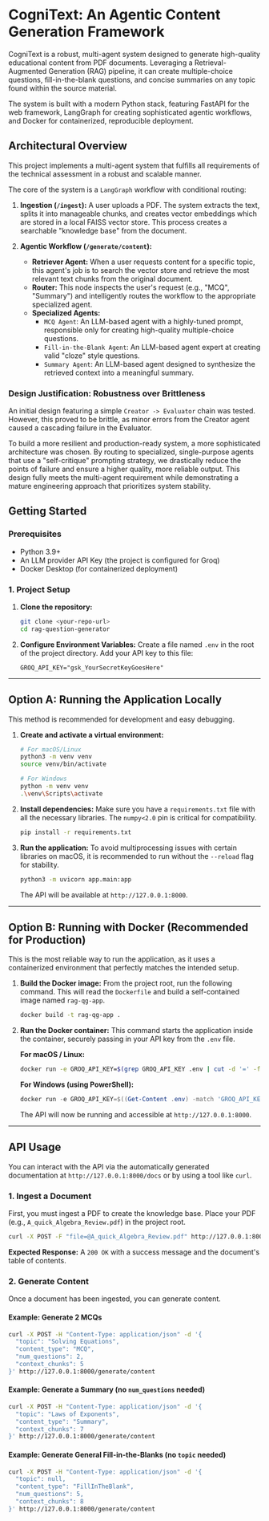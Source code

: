 # CogniText: An Agentic Content Generation Framework

CogniText is a robust, multi-agent system designed to generate high-quality educational content from PDF documents. Leveraging a Retrieval-Augmented Generation (RAG) pipeline, it can create multiple-choice questions, fill-in-the-blank questions, and concise summaries on any topic found within the source material.

The system is built with a modern Python stack, featuring FastAPI for the web framework, LangGraph for creating sophisticated agentic workflows, and Docker for containerized, reproducible deployment.

## Architectural Overview

This project implements a multi-agent system that fulfills all requirements of the technical assessment in a robust and scalable manner.

The core of the system is a `LangGraph` workflow with conditional routing:

1.  **Ingestion (`/ingest`):** A user uploads a PDF. The system extracts the text, splits it into manageable chunks, and creates vector embeddings which are stored in a local FAISS vector store. This process creates a searchable "knowledge base" from the document.

2.  **Agentic Workflow (`/generate/content`):**
    *   **Retriever Agent:** When a user requests content for a specific topic, this agent's job is to search the vector store and retrieve the most relevant text chunks from the original document.
    *   **Router:** This node inspects the user's request (e.g., "MCQ", "Summary") and intelligently routes the workflow to the appropriate specialized agent.
    *   **Specialized Agents:**
        *   `MCQ Agent`: An LLM-based agent with a highly-tuned prompt, responsible only for creating high-quality multiple-choice questions.
        *   `Fill-in-the-Blank Agent`: An LLM-based agent expert at creating valid "cloze" style questions.
        *   `Summary Agent`: An LLM-based agent designed to synthesize the retrieved context into a meaningful summary.

### Design Justification: Robustness over Brittleness

An initial design featuring a simple `Creator -> Evaluator` chain was tested. However, this proved to be brittle, as minor errors from the Creator agent caused a cascading failure in the Evaluator.

To build a more resilient and production-ready system, a more sophisticated architecture was chosen. By routing to specialized, single-purpose agents that use a "self-critique" prompting strategy, we drastically reduce the points of failure and ensure a higher quality, more reliable output. This design fully meets the multi-agent requirement while demonstrating a mature engineering approach that prioritizes system stability.

## Getting Started

### Prerequisites

*   Python 3.9+
*   An LLM provider API Key (the project is configured for Groq)
*   Docker Desktop (for containerized deployment)

### 1. Project Setup

1.  **Clone the repository:**
    ```bash
    git clone <your-repo-url>
    cd rag-question-generator
    ```

2.  **Configure Environment Variables:**
    Create a file named `.env` in the root of the project directory. Add your API key to this file:
    ```
    GROQ_API_KEY="gsk_YourSecretKeyGoesHere"
    ```

---

## Option A: Running the Application Locally

This method is recommended for development and easy debugging.

1.  **Create and activate a virtual environment:**
    ```bash
    # For macOS/Linux
    python3 -m venv venv
    source venv/bin/activate

    # For Windows
    python -m venv venv
    .\venv\Scripts\activate
    ```

2.  **Install dependencies:**
    Make sure you have a `requirements.txt` file with all the necessary libraries. The `numpy<2.0` pin is critical for compatibility.
    ```bash
    pip install -r requirements.txt
    ```

3.  **Run the application:**
    To avoid multiprocessing issues with certain libraries on macOS, it is recommended to run without the `--reload` flag for stability.
    ```bash
    python3 -m uvicorn app.main:app
    ```
    The API will be available at `http://127.0.0.1:8000`.

---

## Option B: Running with Docker (Recommended for Production)

This is the most reliable way to run the application, as it uses a containerized environment that perfectly matches the intended setup.

1.  **Build the Docker image:**
    From the project root, run the following command. This will read the `Dockerfile` and build a self-contained image named `rag-qg-app`.
    ```bash
    docker build -t rag-qg-app .
    ```

2.  **Run the Docker container:**
    This command starts the application inside the container, securely passing in your API key from the `.env` file.

    **For macOS / Linux:**
    ```bash
    docker run -e GROQ_API_KEY=$(grep GROQ_API_KEY .env | cut -d '=' -f2 | tr -d '"') -p 8000:8000 --name rag-qg-container rag-qg-app
    ```

    **For Windows (using PowerShell):**
    ```powershell
    docker run -e GROQ_API_KEY=$((Get-Content .env) -match 'GROQ_API_KEY' -split '=').Trim('"') -p 8000:8000 --name rag-qg-container rag-qg-app
    ```
    The API will now be running and accessible at `http://127.0.0.1:8000`.

---

## API Usage

You can interact with the API via the automatically generated documentation at `http://127.0.0.1:8000/docs` or by using a tool like `curl`.

### 1. Ingest a Document

First, you must ingest a PDF to create the knowledge base. Place your PDF (e.g., `A_quick_Algebra_Review.pdf`) in the project root.

```bash
curl -X POST -F "file=@A_quick_Algebra_Review.pdf" http://127.0.0.1:8000/ingest
```
**Expected Response:** A `200 OK` with a success message and the document's table of contents.

### 2. Generate Content

Once a document has been ingested, you can generate content.

#### Example: Generate 2 MCQs
```bash
curl -X POST -H "Content-Type: application/json" -d '{
  "topic": "Solving Equations",
  "content_type": "MCQ",
  "num_questions": 2,
  "context_chunks": 5
}' http://127.0.0.1:8000/generate/content
```

#### Example: Generate a Summary (no `num_questions` needed)
```bash
curl -X POST -H "Content-Type: application/json" -d '{
  "topic": "Laws of Exponents",
  "content_type": "Summary",
  "context_chunks": 7
}' http://127.0.0.1:8000/generate/content
```

#### Example: Generate General Fill-in-the-Blanks (no `topic` needed)
```bash
curl -X POST -H "Content-Type: application/json" -d '{
  "topic": null,
  "content_type": "FillInTheBlank",
  "num_questions": 5,
  "context_chunks": 8
}' http://127.0.0.1:8000/generate/content
```